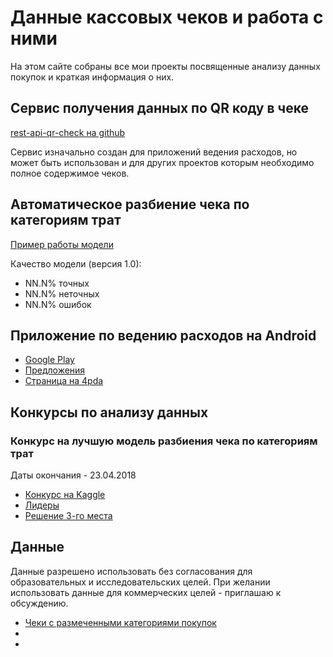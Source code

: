 # Данные кассовых чеков и работа с ними

На этом сайте собраны все мои проекты посвященные анализу данных покупок и краткая информация о них.

## Сервис получения данных по QR коду в чеке
[rest-api-qr-check на github](https://github.com/dremovd/rest-api-qr-check)

Сервис изначально создан для приложений ведения расходов, но может быть использован и для других проектов которым необходимо полное содержимое чеков.

## Автоматическое разбиение чека по категориям трат
[Пример работы модели](https://github.com/dremovd/rest-api-qr-check/blob/master/model-example)

Качество модели (версия 1.0):
* NN.N% точных
* NN.N% неточных
* NN.N% ошибок

## Приложение по ведению расходов на Android
* [Google Play](http://bit.ly/2JCAPPe)
* [Предложения](http://bit.ly/2HIkfwV)
* [Страница на 4pda](http://bit.ly/2r9CVzq)


## Конкурсы по анализу данных
### Конкурс на лучшую модель разбиения чека по категориям трат
Даты окончания - 23.04.2018
* [Конкурс на Kaggle](http://bit.ly/2FsR9zK)
* [Лидеры](http://bit.ly/2HYbDWp)
* [Решение 3-го места](http://bit.ly/2I20HGY)


## Данные
Данные разрешено использовать без согласования для образовательных и исследовательских целей. При желании использовать данные для коммерческих целей - приглашаю к обсуждению.
* [Чеки с размеченными категориями покупок](https://yadi.sk/d/hXRaGss23UycW8)
* 
* 
